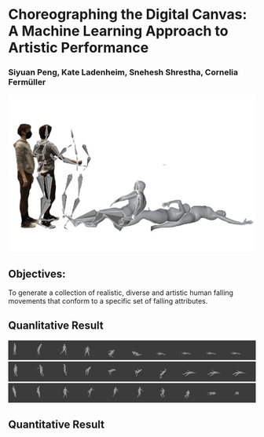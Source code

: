 # Choreographing the Digital Canvas: A Machine Learning Approach to Artistic Performance

### Siyuan Peng, Kate Ladenheim, Snehesh Shrestha, Cornelia Fermüller

<!-- adding Teasing Image -->

![Teasing Image](./website/teasing_img.jpeg)

## Objectives:

To generate a collection of realistic, diverse and artistic human falling movements that conform to a specific set of falling attributes.

## Quanlitative Result

![result_1](./website/20_sequences.png)
![result_2](./website/21_sequences.png)
![result_3](./website/22_sequences.png)

## Quantitative Result
